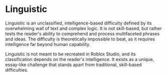 # Linguistic

Linguistic is an unclassified, intelligence-based difficulty defined by its overwhelming wall of text and complex logic. It is not skill-based, but rather tests the reader's ability to comprehend and process multifaceted phrases and ideas. The difficulty is theoretically impossible to beat, as it requires intelligence far beyond human capability.

Linguistic is not meant to be recreated in Roblox Studio, and its classification depends on the reader's intelligence. It exists as a unique, essay-like challenge that stands apart from traditional, skill-based difficulties.